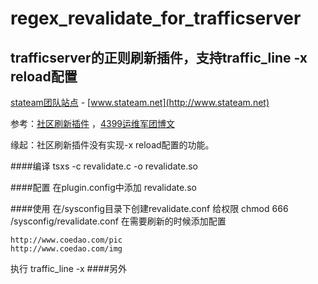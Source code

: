 # regex_revalidate_for_trafficserver
trafficserver的正则刷新插件，支持traffic_line -x reload配置
----

[stateam团队站点](http://www.stateam.net) - [www.stateam.net](http://www.stateam.net)

参考：[社区刷新插件](https://github.com/apache/trafficserver/tree/master/plugins/experimental/regex_revalidate) ，[4399运维军团博文](http://www.ywjt.org/index.php/archives/883)

缘起：社区刷新插件没有实现-x reload配置的功能。

####编译
    tsxs -c revalidate.c -o revalidate.so
    
####配置
在plugin.config中添加
    revalidate.so

####使用
在/sysconfig目录下创建revalidate.conf
给权限
    chmod 666 /sysconfig/revalidate.conf
在需要刷新的时候添加配置

    http://www.coedao.com/pic
    http://www.coedao.com/img

执行
    traffic_line -x
####另外
